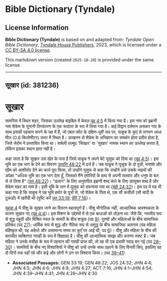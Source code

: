 # Bible Dictionary (Tyndale)

## License Information

**Bible Dictionary (Tyndale)** is based on and adapted from: _Tyndale Open Bible Dictionary_, [Tyndale House Publishers](https://tyndaleopenresources.com/), 2023, which is licensed under a [CC BY-SA 4.0 license](https://creativecommons.org/licenses/by-sa/4.0/legalcode.en).

This markdown version (created `2025-10-20`) is provided under the same license.



--------------------------------

## सूखार (id: 381236)

सूखार
=====

सामरिया में स्थित शहर, जिसका उल्लेख बाइबिल में केवल [यूह 4:5](https://ref.ly/John4:5) में किया गया है। इस नाम को इब्रानी नाम शेकेम के यूनानी लिप्यंतरण के एक रूपांतर के रूप में लिया गया है। कई विद्वान वर्तमान असकर गांव के साथ इसकी पहचान करने के पक्ष में हैं, जो एबल पर्वत के दक्षिण\-पूर्वी तल पर, याकूब के कुएं से लगभग आधा मील (0\.8 किलोमीटर) उत्तर में स्थित है। उत्खनन से शेकेम के अभिज्ञान का समर्थन होता प्रतीत होता है, जिसे जेरोम ने प्रस्तावित किया था। बाबेली तल्मूद 'सिखार' या 'सुखार' नामक स्थान का उल्लेख करता है, लेकिन इसका स्थान ज्ञात नहीं है।

कहा जाता है कि सूखार उस खेत के पास है जिसे याकूब ने अपने बेटे यूसुफ को दिया था ([यूह 4:5](https://ref.ly/John4:5))। इस भूमि का एक भाग के देने का विवरण [उत्पत्ति 48:22](https://ref.ly/Gen48:22) में दर्ज है। जब याकूब ने यूसुफ के दो पुत्रों, मनश्शे और एप्रैम को आशीर्वाद देने का कार्य पूरा किया, तो उन्होंने यूसुफ से कहा कि उन्होंने उसे उसके भाइयों की अपेक्षा "अधिक भूमि का एक भाग देता हूँ, जिसको मैंने एमोरियों के हाथ से अपनी तलवार और धनुष के बल से ले लिया है" ([उत 48:22](https://ref.ly/Gen48:22))। “ढलान” के लिए अनुवादित इब्रानी शब्द कंधे के लिए उपयुक्त शब्द है और शेकेम शहर का नाम है। इसी भूमि के भाग में यूसुफ को दफनाया गया था ([यहो 24:32](https://ref.ly/Josh24:32))। इस पद में यह भी कहा गया है कि याकूब ने यह भूमि हमोर के पुत्रों से, जो शेकेम के पिता थे, एक सौ कसीतों (सौ चांदी के टुकड़ों) में खरीदी थी (पुष्टि करें [उत 33:19](https://ref.ly/Gen33:19); [प्रेरि 7:16](https://ref.ly/Acts7:16))।

[यूहन्ना 4](https://ref.ly/John4:1-John4:54) में यीशु के सूखार जाने का विवरण महत्वपूर्ण है। यीशु भौगोलिक नहीं, आध्यात्मिक आवश्यकता के कारण सूखार गए ([यूह 4:4](https://ref.ly/John4:4))। इस मिशन के उद्देश्यों में से एक बाधाओं को तोड़ना था: जैसे कि, नस्लीय रूप से शुद्ध यहूदी और मिश्रित नस्ल के सामरी के बीच शत्रुता (पद [9](https://ref.ly/John4:9)); पुरुषों और महिलाओं के बीच सामाजिक प्रतिबंध (पद [27](https://ref.ly/John4:27)); धार्मिक रूप से शुद्ध और नैतिक रूप से अशुद्ध के बीच सामाजिक अलगाव (यह महिला बहिष्कृत थी; वह अकेले और असामान्य समय पर कुएँ पर आई थी, पद [6](https://ref.ly/John4:6))। यीशु और महिला के बीच की बातचीत व्यक्तिगत गवाही के रूप में शिक्षाप्रद है। यीशु की आध्यात्मिक समझ और करुणा स्पष्ट है। जब महिला ने उनके मसीहा के रूप में पहचान की गवाही प्राप्त की, तो वह भी एक प्रभावी गवाह बन गई (पद [28–30](https://ref.ly/John4:28-John4:30))। सामरियों के बीच नए विश्वासियों ने यीशु को उन्हें उनके साथ ठहरने के लिए विनती किए, इसलिए वह दो दिनों तक वहाँ रहे और कई और लोगों ने उन पर विश्वास किया। (पद [39–41](https://ref.ly/John4:39-John4:41))

* **Associated Passages:** GEN 33:19; GEN 48:22; JOS 24:32; JHN 4:4; JHN 4:5; JHN 4:6; JHN 4:9; JHN 4:27; ACT 7:16; JHN 4:1–JHN 4:54; JHN 4:39–JHN 4:41; JHN 4:28–JHN 4:30

